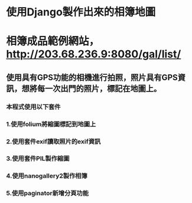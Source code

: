 # 使用Django製作出來的相簿地圖
# 相簿成品範例網站，http://203.68.236.9:8080/gal/list/
## 使用具有GPS功能的相機進行拍照，照片具有GPS資訊，想將每一次出門的照片，標記在地圖上。
### 本程式使用以下套件
### 1.使用folium將縮圖標記到地圖上
### 2.使用套件exif讀取照片的exif資訊
### 3.使用套件PIL製作縮圖
### 4.使用nanogallery2製作相簿
### 5.使用paginator新增分頁功能

